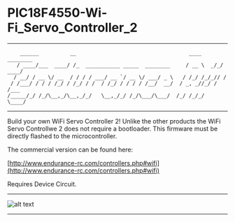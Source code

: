 # PIC18F4550-Wi-Fi_Servo_Controller_2
---------------------------------------------------------------------------------------------------------------
        ______          __                                    ____     ________
       / ____/___  ____/ /_  ___________ _____  ________     / __ \  _/_/ ____/
      / __/ / __ \/ __  / / / / ___/ __ `/ __ \/ ___/ _ \   / /_/ /_/_// /     
     / /___/ / / / /_/ / /_/ / /  / /_/ / / / / /__/  __/  / _, _//_/ / /___   
    /_____/_/ /_/\__,_/\__,_/_/   \__,_/_/ /_/\___/\___/  /_/ /_/_/   \____/   

---------------------------------------------------------------------------------------------------------------

Build your own WiFi Servo Controller 2! Unlike the other products the WiFi Servo Controllwe 2 does not require
  a bootloader. This firmware must be directly flashed to the microcontroller.
  
The commercial version can be found here:

[http://www.endurance-rc.com/controllers.php#wifi](http://www.endurance-rc.com/controllers.php#wifi)

Requires Device Circuit.

---------------------------------------------------------------------------------------------------------------

![alt text](https://github.com/endurancerc/PIC18F4550-PCTx/blob/main/dx6i_PCTx.jpg?raw=true)

---------------------------------------------------------------------------------------------------------------
